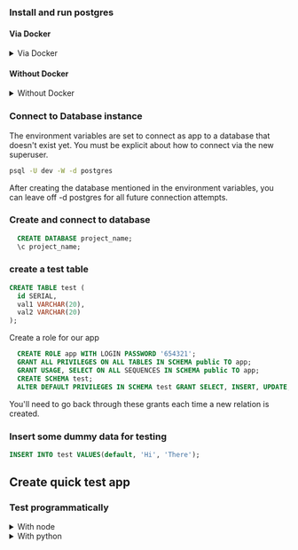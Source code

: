 ### Install and run postgres

#### Via Docker
<details>
  <summary>Via Docker</summary>

### Install Fedora's Docker implementation

```sh
sudo dnf groupinstall 'Development Tools' 'Development Libraries'
sudo dnf install moby-engine libpq-devel postgresql docker-compose
 
sudo usermod -aG docker dev
sudo systemctl start docker
sudo systemctl enable docker
```

Note: sudo dnf install python3-devel instead of groupinstall development stuff will work for Python.h etc (needed for psycopg2 build later)
groupinstall 'Development Tools' installs things like gcc,'Development Libraries' too, and is my recommendation.
libpq-devel is postgres devel headers etc 
The above needed for psycopg2 to successfully install later

### Postgres via docker

Create a project directory and put the below in its docker-compose.yml file.

```yaml
version: "3.8"

services:
  db:
    image: postgres
    restart: always
    environment:
      POSTGRES_PASSWORD: secret
    volumes:
      - ../db:/var/lib/postgresql/data
    stdin_open: true
    tty: true
    ports:
      - 5432:5432
  pgadmin:
    image: dpage/pgadmin4
    restart: always
    environment:
      PGADMIN_DEFAULT_EMAIL: jason@jasonbrunelle.com
      PGADMIN_DEFAULT_PASSWORD: example
    ports:
      - 8080:80
```
### Set your environment variables

#### Linux

```sh
sudo vim /etc/environment
```

Add the following

```
export PGUSER=app
export PGPASSWORD=654321
export PGHOST=localhost
export PGPORT=5432
export PGDATABASE=project_name
export DATABASE_URL=postgres://${PGUSER}@${PGHOST}:${PGPORT}/${PGDATABASE}
```

Reboot the system or your user won't have group permission for Docker & environment variables won't yet be loaded.

Start the containers (--build makes sure it rebuilds the containers if anything changed)

```sh
docker-compose up -d --build
```

(Optional) Find out the name of running containers, as this will also be teh server name if connecting from PGAdmin
```sh
docker ps
```
Example output:

CONTAINER ID   IMAGE            COMMAND                  CREATED          STATUS          PORTS                                            NAMES
49b409b9ed93   postgres         "docker-entrypoint.s…"   21 minutes ago   Up 45 seconds   0.0.0.0:5432->5432/tcp, :::5432->5432/tcp        test_docker_db_1
fdf43e55a21b   dpage/pgadmin4   "/entrypoint.sh"         21 minutes ago   Up 45 seconds   443/tcp, 0.0.0.0:8080->80/tcp, :::8080->80/tcp   test_docker_pgadmin_1

In this case, the server name for the postgres server would be test_docker_db_1

if you need to access the db container

```sh
docker exec -it <container name> /bin/bash
```

Or if you just need psql

```sh
docker exec -it <container name> /usr/bin/psql -U postgres
```

Create a role for our dev user

```sql
  CREATE ROLE dev WITH SUPERUSER CREATEROLE CREATEDB LOGIN PASSWORD '123456';
  exit
```

From here you should not need to login to psql via docker anymore. Use native psql on host.

</details>

#### Without Docker
<details>
  <summary>Without Docker</summary>

```sh
sudo apt install postgresql postgresql-contrib python3-dev libpq-dev
sudo systemctl start postgresql.service
sudo systemctl enable postgresql.service
```

PGAdmin4 installation failed on Jammy. Isn't officially supported yet.

switch to psql user and run psql
```sh
sudo -i -u postgres
psql
```

Exit back to dev shell

```sh
exit
```

Create a role for our dev user

```sql
  CREATE ROLE dev WITH SUPERUSER CREATEROLE CREATEDB LOGIN PASSWORD '123456';
  exit
```

From here you should not need to switch to psql user to login to psql. user dev has all privileges needed.

</details>

### Connect to Database instance

The environment variables are set to connect as app to a database that doesn't exist yet. You must be explicit about how to connect via the new superuser.

```sh
psql -U dev -W -d postgres
```

After creating the database mentioned in the environment variables, you can leave off -d postgres for all future connection attempts.

### Create and connect to database

```sql
  CREATE DATABASE project_name;
  \c project_name;
```
### create a test table

```sql
CREATE TABLE test (
  id SERIAL,
  val1 VARCHAR(20),
  val2 VARCHAR(20)
);
```

Create a role for our app

```sql
  CREATE ROLE app WITH LOGIN PASSWORD '654321';
  GRANT ALL PRIVILEGES ON ALL TABLES IN SCHEMA public TO app;
  GRANT USAGE, SELECT ON ALL SEQUENCES IN SCHEMA public TO app;
  CREATE SCHEMA test;
  ALTER DEFAULT PRIVILEGES IN SCHEMA test GRANT SELECT, INSERT, UPDATE, DELETE ON TABLES TO app;
```
You'll need to go back through these grants each time a new relation is created.

### Insert some dummy data for testing

```sql
INSERT INTO test VALUES(default, 'Hi', 'There');
```

## Create quick test app

### Test programmatically

<details>
  <summary>With node</summary>

Create project folder with app.js

```sh
npm init -y
npm i pg
```

Create your javascript file

```javascript
const { Pool } = require("pg");

// If you've set environment variables this is not needed
// const connectionString = 'postgresql://app:123456@localhost:5432/project_name'

const pool = new Pool({
  // If you've set environment variables this is not needed
  // connectionString,
});

(async () => {
  const client = await pool.connect();
  try {
    let res = await client.query("SELECT * FROM test");
    console.log(res.rows[0]);
    res = await client.query(
      "INSERT INTO test VALUES (default, $1, $2) RETURNING *", //or RETURNING id
      ["Hi", "Back"]
    );
    console.log(res.rows[0]);
  } catch (err) {
    console.error(err);
  } finally {
    client.release();
  }
})().finally(() => pool.end());
```

Add database to connect method if using a different db than what's in environment variable.

Does it work? Success!
</details>

<details>
  <summary>With python</summary>

Create project folder with app.py

set your virtual environment
```sh
python3 -m venv app
source app/bin/activate
pip3 install wheel
pip3 install psycopg2
```

Create your python file

```python
import psycopg2

conn = None
try:
    # connect to the PostgreSQL server
    print('Connecting to the PostgreSQL database...')
    conn = psycopg2.connect('')

    # create a cursor
    cur = conn.cursor()

# execute a statement
    print('PostgreSQL database version:')
    cur.execute('SELECT * from test;')

    # display the PostgreSQL database server version
    row = cur.fetchone()
    print(row)

# close the communication with the PostgreSQL
    cur.close()
    cur = conn.cursor()
    cur.execute("INSERT INTO test VALUES (default, 'Hi', 'Back') RETURNING *")
    ret = cur.fetchone()
    print (ret)
    conn.commit()
except (Exception, psycopg2.DatabaseError) as error:
    print(error)
finally:
    if conn is not None:
        conn.close()
        print('Database connection closed.')

```

Does it work? Success!
</details>